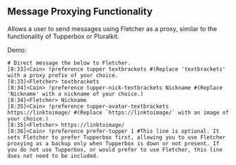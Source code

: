 ## Message Proxying Functionality
 Allows a user to send messages using Fletcher as a proxy, similar to the functionality of Tupperbox or Pluralkit.

Demo:
```
# Direct message the below to Fletcher.
[8:33]<Cain> !preference tupper textbrackets #(Replace 'textbrackets' with a proxy prefix of your choice.
[8:33]<Fletcher> textbrackets
[8:34]<Cain> !preference tupper-nick-textbrackets Nickname #(Replace 'Nickname' with a nickname of your choice.)
[8:34]<Fletcher> Nickname
[8:35]<Cain> !preference tupper-avatar-textbrackets https://linktoimage/ #(Replace `https://linktoimage/` with an image of your choice.)
[8:35]<Fletcher> https://linktoimage/
[8:36]<Cain> !preference prefer-tupper 1 #This line is optional. It sets Fletcher to prefer Tupperbox first, allowing you to use Fletcher proxying as a backup only when Tupperbox is down or not present. If you do not use Tupperbox, or would prefer to use Fletcher, this line does not need to be included.
```
